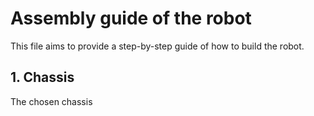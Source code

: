 # Assembly guide of the robot
This file aims to provide a step-by-step guide of how to build the robot.

## 1. Chassis
The chosen chassis 
